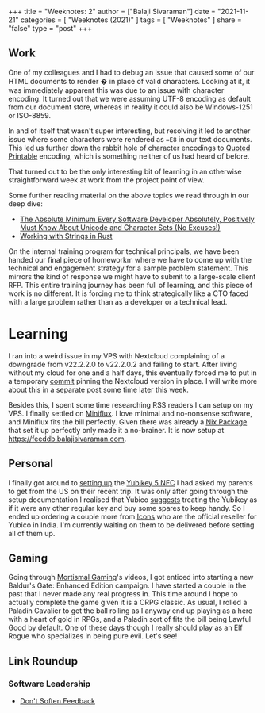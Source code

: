 +++
title = "Weeknotes: 2"
author = ["Balaji Sivaraman"]
date = "2021-11-21"
categories = [
  "Weeknotes (2021)"
]
tags = [
  "Weeknotes"
]
share = "false"
type = "post"
+++

## Work

One of my colleagues and I had to debug an issue that caused some of
our HTML documents to render � in place of valid characters. Looking
at it, it was immediately apparent this was due to an issue with
character encoding. It turned out that we were assuming UTF-8 encoding
as default from our document store, whereas in reality it could also
be Windows-1251 or ISO-8859.

In and of itself that wasn't super interesting, but resolving it led
to another issue where some characters were rendered as `=E8` in our
text documents. This led us further down the rabbit hole of character
encodings to [Quoted
Printable](https://en.wikipedia.org/wiki/Quoted-printable) encoding,
which is something neither of us had heard of before.

That turned out to be the only interesting bit of learning in an
otherwise straightforward week at work from the project point of view.

Some further reading material on the above topics we read through in
our deep dive:

- [The Absolute Minimum Every Software Developer Absolutely,
  Positively Must Know About Unicode and Character Sets (No
  Excuses!)](https://www.joelonsoftware.com/2003/10/08/the-absolute-minimum-every-software-developer-absolutely-positively-must-know-about-unicode-and-character-sets-no-excuses/)
- [Working with Strings in
  Rust](https://fasterthanli.me/articles/working-with-strings-in-rust)

On the internal training program for technical principals, we have
been handed our final piece of homeworkm where we have to come up with
the technical and engagement strategy for a sample problem statement.
This mirrors the kind of response we might have to submit to a
large-scale client RFP. This entire training journey has been full of
learning, and this piece of work is no different. It is forcing me to
think strategically like a CTO faced with a large problem rather than
as a developer or a technical lead.

# Learning

I ran into a weird issue in my VPS with Nextcloud complaining of a
downgrade from v22.2.2.0 to v22.2.0.2 and failing to start. After
living without my cloud for one and a half days, this eventually
forced me to put in a temporary
[commit](https://github.com/balajisivaraman/nixfiles/commit/8493a03c6265fa4692140152298606257d3612eb)
pinning the Nextcloud version in place. I will write more about this
in a separate post some time later this week.

Besides this, I spent some time researching RSS readers I can setup on
my VPS. I finally settled on [Miniflux](https://miniflux.app/). I love
minimal and no-nonsense software, and Miniflux fits the bill
perfectly. Given there was already a [Nix
Package](https://github.com/NixOS/nixpkgs/blob/master/nixos/modules/services/web-apps/miniflux.nix)
that set it up perfectly only made it a no-brainer. It is now setup at
https://feeddb.balajisivaraman.com.

## Personal

I finally got around to [setting up](https://www.yubico.com/in/setup/)
the [Yubikey 5 NFC](https://www.yubico.com/in/product/yubikey-5-nfc/)
I had asked my parents to get from the US on their recent trip. It was
only after going through the setup documentation I realised that
Yubico [suggests](https://www.yubico.com/spare/) treating the Yubikey
as if it were any other regular key and buy some spares to keep handy.
So I ended up ordering a couple more from
[Icons](https://icons.net.in/product/yubico-yubikey-5-nfc-security-key/)
who are the official reseller for Yubico in India. I'm currently
waiting on them to be delivered before setting all of them up.

## Gaming

Going through [Mortismal
Gaming](https://www.youtube.com/c/MortismalGaming1966)'s videos, I got
enticed into starting a new Baldur's Gate: Enhanced Edition campaign.
I have started a couple in the past that I never made any real
progress in. This time around I hope to actually complete the game
given it is a CRPG classic. As usual, I rolled a Paladin Cavalier to
get the ball rolling as I anyway end up playing as a hero with a heart
of gold in RPGs, and a Paladin sort of fits the bill being Lawful Good
by default. One of these days though I really should play as an Elf
Rogue who specializes in being pure evil. Let's see!

## Link Roundup

### Software Leadership

- [Don't Soften
  Feedback](https://larahogan.me/blog/dont-soften-feedback/)
